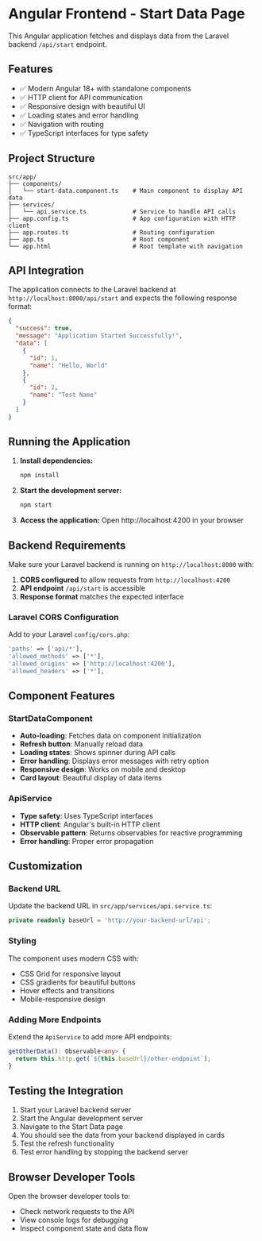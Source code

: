 # Angular Frontend - Start Data Page

This Angular application fetches and displays data from the Laravel backend `/api/start` endpoint.

## Features

- ✅ Modern Angular 18+ with standalone components
- ✅ HTTP client for API communication
- ✅ Responsive design with beautiful UI
- ✅ Loading states and error handling
- ✅ Navigation with routing
- ✅ TypeScript interfaces for type safety

## Project Structure

```
src/app/
├── components/
│   └── start-data.component.ts    # Main component to display API data
├── services/
│   └── api.service.ts             # Service to handle API calls
├── app.config.ts                  # App configuration with HTTP client
├── app.routes.ts                  # Routing configuration
├── app.ts                         # Root component
└── app.html                       # Root template with navigation
```

## API Integration

The application connects to the Laravel backend at `http://localhost:8000/api/start` and expects the following response format:

```json
{
  "success": true,
  "message": "Application Started Successfully!",
  "data": [
    {
      "id": 1,
      "name": "Hello, World"
    },
    {
      "id": 2,
      "name": "Test Name"
    }
  ]
}
```

## Running the Application

1. **Install dependencies:**
   ```bash
   npm install
   ```

2. **Start the development server:**
   ```bash
   npm start
   ```

3. **Access the application:**
   Open http://localhost:4200 in your browser

## Backend Requirements

Make sure your Laravel backend is running on `http://localhost:8000` with:

1. **CORS configured** to allow requests from `http://localhost:4200`
2. **API endpoint** `/api/start` is accessible
3. **Response format** matches the expected interface

### Laravel CORS Configuration

Add to your Laravel `config/cors.php`:

```php
'paths' => ['api/*'],
'allowed_methods' => ['*'],
'allowed_origins' => ['http://localhost:4200'],
'allowed_headers' => ['*'],
```

## Component Features

### StartDataComponent

- **Auto-loading**: Fetches data on component initialization
- **Refresh button**: Manually reload data
- **Loading states**: Shows spinner during API calls
- **Error handling**: Displays error messages with retry option
- **Responsive design**: Works on mobile and desktop
- **Card layout**: Beautiful display of data items

### ApiService

- **Type safety**: Uses TypeScript interfaces
- **HTTP client**: Angular's built-in HTTP client
- **Observable pattern**: Returns observables for reactive programming
- **Error handling**: Proper error propagation

## Customization

### Backend URL

Update the backend URL in `src/app/services/api.service.ts`:

```typescript
private readonly baseUrl = 'http://your-backend-url/api';
```

### Styling

The component uses modern CSS with:
- CSS Grid for responsive layout
- CSS gradients for beautiful buttons
- Hover effects and transitions
- Mobile-responsive design

### Adding More Endpoints

Extend the `ApiService` to add more API endpoints:

```typescript
getOtherData(): Observable<any> {
  return this.http.get(`${this.baseUrl}/other-endpoint`);
}
```

## Testing the Integration

1. Start your Laravel backend server
2. Start the Angular development server
3. Navigate to the Start Data page
4. You should see the data from your backend displayed in cards
5. Test the refresh functionality
6. Test error handling by stopping the backend server

## Browser Developer Tools

Open the browser developer tools to:
- Check network requests to the API
- View console logs for debugging
- Inspect component state and data flow
